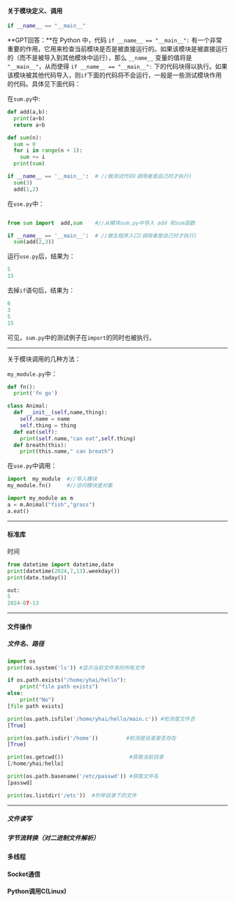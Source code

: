 #### 关于模块定义、调用

```python
if __name__ == "__main__"
```

**GPT回答：**在 Python 中，代码 `if __name__ == "__main__":` 有一个非常重要的作用，它用来检查当前模块是否是被直接运行的。如果该模块是被直接运行的（而不是被导入到其他模块中运行），那么 `__name__` 变量的值将是 `"__main__"`，从而使得 `if __name__ == "__main__":` 下的代码块得以执行。如果该模块被其他代码导入，则`if`下面的代码将不会运行，一般是一些测试模块作用的代码。具体见下面代码：

在`sum.py`中:

```python 
def add(a,b):
  print(a+b)
  return a+b

def sum(n):
  sum = 0
  for i in range(n + 1):
    sum += i
  print(sum)

if __name__ == '__main__':  # //做测试代码(调用者是自己时才执行)
  sum(3)
  add(1,2)
```

 在`use.py`中：

```python

from sum import  add,sum    #//从模块sum.py中导入 add 和sum函数

if __name__ == '__main__':  # //做主程序入口(调用者是自己时才执行)
  sum(add(2,3))
```

运行`use.py`后，结果为：

```python
5
15
```

去掉`if`语句后，结果为：

```python
6
3
5
15
```

可见，`sum.py`中的测试例子在`import`的同时也被执行。

------

关于模块调用的几种方法：

`my_module.py`中：

```python
def fn():
  print('fn go')

class Animal:     
  def __init__(self,name,thing):
    self.name = name
    self.thing = thing  
  def eat(self):   
    print(self.name,"can eat",self.thing)
  def breath(this):
    print(this.name," can breath") 
```

在`use.py`中调用：

```python
import  my_module  #//导入模块
my_module.fn()     #//访问模块里对象

import my_module as m
a = m.Animal("fish","grass")
a.eat()
```

------

#### 标准库

时间

```python
from datetime import datetime,date
print(datetime(2024,7,13).weekday())
print(date.today())

out:
5
2024-07-13
```

------

#### 文件操作 

##### 文件名、路径

```python
import os
print(os.system('ls')) #显示当前文件夹的所有文件

if os.path.exists("/home/yhai/hello"):
    print("file path exists")
else:
    print("No")
[file path exists]

print(os.path.isfile('/home/yhai/hello/main.c')) #检测是文件否
[True]

print(os.path.isdir('/home'))         #检测是目录是否存在  
[True]

print(os.getcwd())                     #获取当前目录
[/home/yhai/hello]

print(os.path.basename('/etc/passwd')) #获取文件名
[passwd]

print(os.listdir('/etc'))  #列举目录下的文件

```

------

##### 文件读写



##### 字节流转换（对二进制文件解析）



#### 多线程



#### Socket通信



#### Python调用C(Linux)